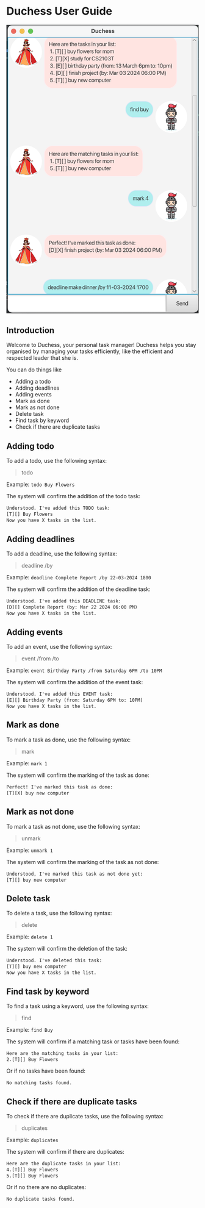 # Duchess User Guide

![Screenshot of Duchess Ui](Ui.png)

## Introduction

Welcome to Duchess, your personal task manager! 
Duchess helps you stay organised by managing your tasks efficiently, 
like the efficient and respected leader that she is.

You can do things like 
- Adding a todo
- Adding deadlines
- Adding events
- Mark as done
- Mark as not done
- Delete task
- Find task by keyword
- Check if there are duplicate tasks

## Adding todo

To add a todo, use the following syntax:


> todo <description>


Example: `todo Buy Flowers`

The system will confirm the addition of the todo task:
```
Understood. I've added this TODO task:
[T][] Buy Flowers
Now you have X tasks in the list.
```

## Adding deadlines

To add a deadline, use the following syntax:


> deadline <description> /by <DD-MM-YYYY> <HHMM>


Example: `deadline Complete Report /by 22-03-2024 1800`

The system will confirm the addition of the deadline task:
```
Understood. I've added this DEADLINE task:
[D][] Complete Report (by: Mar 22 2024 06:00 PM)
Now you have X tasks in the list.
```

## Adding events

To add an event, use the following syntax:


> event <description> /from <start> /to <end>


Example: `event Birthday Party /from Saturday 6PM /to 10PM`

The system will confirm the addition of the event task:
```
Understood. I've added this EVENT task:
[E][] Birthday Party (from: Saturday 6PM to: 10PM)
Now you have X tasks in the list.
```

## Mark as done 

To mark a task as done, use the following syntax:


> mark <index>


Example: `mark 1`

The system will confirm the marking of the task as done:
```
Perfect! I've marked this task as done:
[T][X] buy new computer
```

## Mark as not done

To mark a task as not done, use the following syntax:


> unmark <index>


Example: `unmark 1`

The system will confirm the marking of the task as not done:
```
Understood, I've marked this task as not done yet:
[T][] buy new computer
```

## Delete task

To delete a task, use the following syntax:


> delete <index>


Example: `delete 1`

The system will confirm the deletion of the task:
```
Understood. I've deleted this task:
[T][] buy new computer
Now you have X tasks in the list.
```

## Find task by keyword

To find a task using a keyword, use the following syntax:


> find <keyword>


Example: `find Buy`

The system will confirm if a matching task or tasks have been found:
```
Here are the matching tasks in your list:
2.[T][] Buy Flowers
```

Or if no tasks have been found:
```
No matching tasks found.
```

## Check if there are duplicate tasks

To check if there are duplicate tasks, use the following syntax:


> duplicates


Example: `duplicates`

The system will confirm if there are duplicates:
```
Here are the duplicate tasks in your list:
4.[T][] Buy Flowers
5.[T][] Buy Flowers
```

Or if no there are no duplicates:
```
No duplicate tasks found.
```
